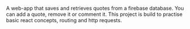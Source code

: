 A web-app that saves and retrieves quotes from a firebase database. You can add a quote, remove it or comment it. This project is build to practise basic react concepts, routing and http requests.

